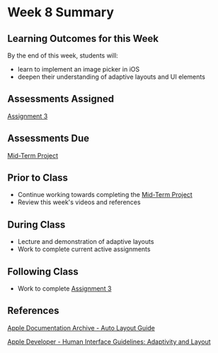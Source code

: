 # Week 8 Summary

## Learning Outcomes for this Week

By the end of this week, students will:

- learn to implement an image picker in iOS
- deepen their understanding of adaptive layouts and UI elements

## Assessments Assigned

[Assignment 3](/assessments/assignments/assignment-3.md)

## Assessments Due

[Mid-Term Project](/assessments/projects/mid-term.md)

## Prior to Class

- Continue working towards completing the [Mid-Term Project](/assessments/projects/mid-term.md)
- Review this week's videos and references

## During Class

- Lecture and demonstration of adaptive layouts
- Work to complete current active assignments

## Following Class

- Work to complete [Assignment 3](/assessments/assignments/assignment-3.md)

## References

[Apple Documentation Archive - Auto Layout Guide](https://developer.apple.com/library/archive/documentation/UserExperience/Conceptual/AutolayoutPG/index.html#//apple_ref/doc/uid/TP40010853-CH7-SW1)

[Apple Developer - Human Interface Guidelines: Adaptivity and Layout](https://developer.apple.com/design/human-interface-guidelines/ios/visual-design/adaptivity-and-layout/)
